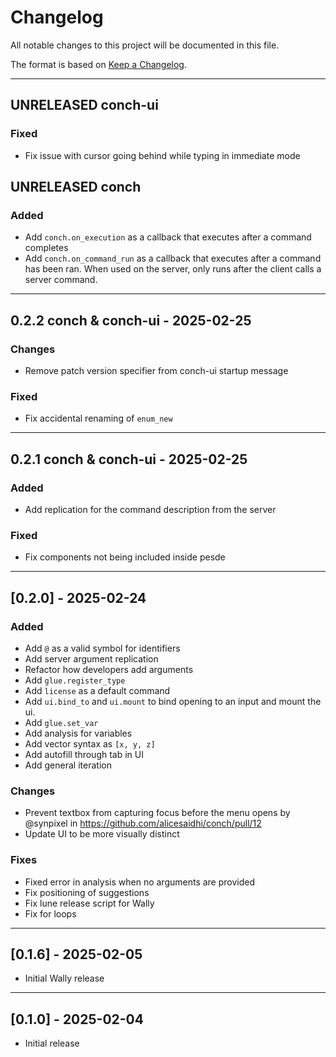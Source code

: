 # Changelog

All notable changes to this project will be documented in this file.

The format is based on [Keep a Changelog](https://keepachangelog.com/en/1.0.0/).

--------------------------------------------------------------------------------

## UNRELEASED conch-ui

### Fixed

- Fix issue with cursor going behind while typing in immediate mode

## UNRELEASED conch

### Added

- Add `conch.on_execution` as a callback that executes after a command completes
- Add `conch.on_command_run` as a callback that executes after a command has been ran. When used on the server, only runs after the client calls a server command.

--------------------------------------------------------------------------------

## 0.2.2 conch & conch-ui - 2025-02-25

### Changes

- Remove patch version specifier from conch-ui startup message

### Fixed

- Fix accidental renaming of `enum_new`

--------------------------------------------------------------------------------

## 0.2.1 conch & conch-ui - 2025-02-25

### Added

- Add replication for the command description from the server

### Fixed

- Fix components not being included inside pesde

--------------------------------------------------------------------------------

## [0.2.0] - 2025-02-24

### Added

- Add `@` as a valid symbol for identifiers
- Add server argument replication
- Refactor how developers add arguments
- Add `glue.register_type`
- Add `license` as a default command
- Add `ui.bind_to` and `ui.mount` to bind opening to an input and mount the ui.
- Add `glue.set_var`
- Add analysis for variables
- Add vector syntax as `[x, y, z]`
- Add autofill through tab in UI
- Add general iteration

### Changes

- Prevent textbox from capturing focus before the menu opens by @synpixel in https://github.com/alicesaidhi/conch/pull/12
- Update UI to be more visually distinct

### Fixes

- Fixed error in analysis when no arguments are provided
- Fix positioning of suggestions
- Fix lune release script for Wally
- Fix for loops

--------------------------------------------------------------------------------

## [0.1.6] - 2025-02-05

- Initial Wally release

--------------------------------------------------------------------------------

## [0.1.0] - 2025-02-04

- Initial release
